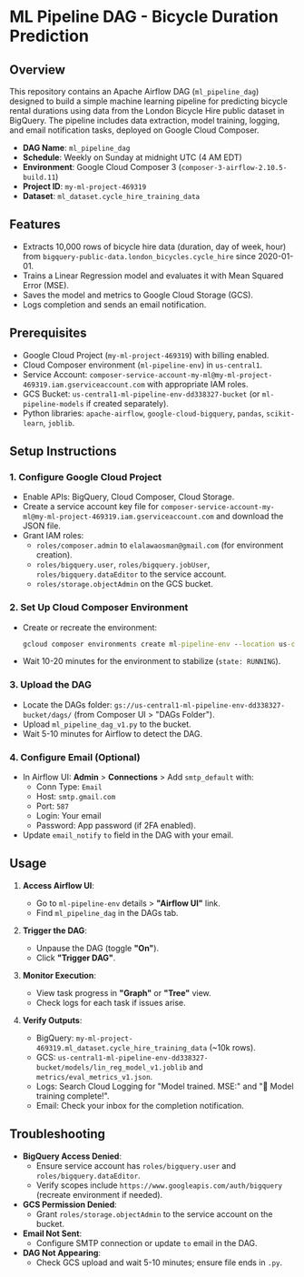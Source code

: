 # ML Pipeline DAG - Bicycle Duration Prediction

## Overview
This repository contains an Apache Airflow DAG (`ml_pipeline_dag`) designed to build a simple machine learning pipeline for predicting bicycle rental durations using data from the London Bicycle Hire public dataset in BigQuery. The pipeline includes data extraction, model training, logging, and email notification tasks, deployed on Google Cloud Composer.

- **DAG Name**: `ml_pipeline_dag`
- **Schedule**: Weekly on Sunday at midnight UTC (4 AM EDT)
- **Environment**: Google Cloud Composer 3 (`composer-3-airflow-2.10.5-build.11`)
- **Project ID**: `my-ml-project-469319`
- **Dataset**: `ml_dataset.cycle_hire_training_data`

## Features
- Extracts 10,000 rows of bicycle hire data (duration, day of week, hour) from `bigquery-public-data.london_bicycles.cycle_hire` since 2020-01-01.
- Trains a Linear Regression model and evaluates it with Mean Squared Error (MSE).
- Saves the model and metrics to Google Cloud Storage (GCS).
- Logs completion and sends an email notification.

## Prerequisites
- Google Cloud Project (`my-ml-project-469319`) with billing enabled.
- Cloud Composer environment (`ml-pipeline-env`) in `us-central1`.
- Service Account: `composer-service-account-my-ml@my-ml-project-469319.iam.gserviceaccount.com` with appropriate IAM roles.
- GCS Bucket: `us-central1-ml-pipeline-env-dd338327-bucket` (or `ml-pipeline-models` if created separately).
- Python libraries: `apache-airflow`, `google-cloud-bigquery`, `pandas`, `scikit-learn`, `joblib`.

## Setup Instructions

### 1. Configure Google Cloud Project
- Enable APIs: BigQuery, Cloud Composer, Cloud Storage.
- Create a service account key file for `composer-service-account-my-ml@my-ml-project-469319.iam.gserviceaccount.com` and download the JSON file.
- Grant IAM roles:
  - `roles/composer.admin` to `elalawaosman@gmail.com` (for environment creation).
  - `roles/bigquery.user`, `roles/bigquery.jobUser`, `roles/bigquery.dataEditor` to the service account.
  - `roles/storage.objectAdmin` on the GCS bucket.

### 2. Set Up Cloud Composer Environment
- Create or recreate the environment:
  ```cmd
  gcloud composer environments create ml-pipeline-env --location us-central1 --project=my-ml-project-469319 --service-account=composer-service-account-my-ml@my-ml-project-469319.iam.gserviceaccount.com --oauth-scopes=https://www.googleapis.com/auth/bigquery,https://www.googleapis.com/auth/cloud-platform,https://www.googleapis.com/auth/devstorage.full_control --image-version=composer-3-airflow-2.10.5-build.11
  ```
- Wait 10-20 minutes for the environment to stabilize (`state: RUNNING`).

### 3. Upload the DAG
- Locate the DAGs folder: `gs://us-central1-ml-pipeline-env-dd338327-bucket/dags/` (from Composer UI > "DAGs Folder").
- Upload `ml_pipeline_dag_v1.py` to the bucket.
- Wait 5-10 minutes for Airflow to detect the DAG.

### 4. Configure Email (Optional)
- In Airflow UI: **Admin** > **Connections** > Add `smtp_default` with:
  - Conn Type: `Email`
  - Host: `smtp.gmail.com`
  - Port: `587`
  - Login: Your email
  - Password: App password (if 2FA enabled).
- Update `email_notify` `to` field in the DAG with your email.

## Usage
1. **Access Airflow UI**:
   - Go to `ml-pipeline-env` details > **"Airflow UI"** link.
   - Find `ml_pipeline_dag` in the DAGs tab.

2. **Trigger the DAG**:
   - Unpause the DAG (toggle **"On"**).
   - Click **"Trigger DAG"**.

3. **Monitor Execution**:
   - View task progress in **"Graph"** or **"Tree"** view.
   - Check logs for each task if issues arise.

4. **Verify Outputs**:
   - BigQuery: `my-ml-project-469319.ml_dataset.cycle_hire_training_data` (~10k rows).
   - GCS: `us-central1-ml-pipeline-env-dd338327-bucket/models/lin_reg_model_v1.joblib` and `metrics/eval_metrics_v1.json`.
   - Logs: Search Cloud Logging for "Model trained. MSE:" and "🎉 Model training complete!".
   - Email: Check your inbox for the completion notification.

## Troubleshooting
- **BigQuery Access Denied**:
  - Ensure service account has `roles/bigquery.user` and `roles/bigquery.dataEditor`.
  - Verify scopes include `https://www.googleapis.com/auth/bigquery` (recreate environment if needed).
- **GCS Permission Denied**:
  - Grant `roles/storage.objectAdmin` to the service account on the bucket.
- **Email Not Sent**:
  - Configure SMTP connection or update `to` email in the DAG.
- **DAG Not Appearing**:
  - Check GCS upload and wait 5-10 minutes; ensure file ends in `.py`.
